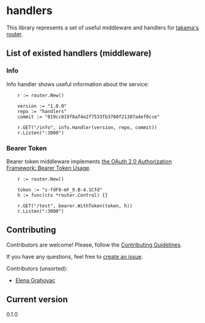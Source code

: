 # handlers

This library represents a set of useful middleware and handlers for [takama's router](https://github.com/takama/router).

## List of existed handlers (middleware)

### Info

Info handler shows useful information about the service:

        r := router.New()

        version := "1.0.0"
        repo := "handlers"
        commit := "019cc819f8af4e2f7533fb3760f21387a4ef0cce"

        r.GET("/info", info.Handler(version, repo, commit))
        r.Listen(":3000")

### Bearer Token

Bearer token middleware implements [the OAuth 2.0 Authorization Framework: Bearer Token Usage](https://tools.ietf.org/html/rfc6750).

        r := router.New()

        token := "s-fdF8-mF_9.B-4.1Cfd"
        h := func(ctx *router.Control) {}

        r.GET("/test", bearer.WithToken(token, h))
        r.Listen(":3000")

## Contributing

Contributors are welcome! Please, follow the [Contributing Guidelines](CONTRIBUTING.md).

If you have any questions, feel free to [create an issue](https://github.com/openprovider/handlers/issues/new).

Contributors (unsorted):

- [Elena Grahovac](https://github.com/rumyantseva)

## Current version

0.1.0

